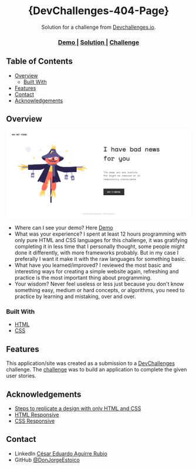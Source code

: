 <!-- Please update value in the {}  -->

<h1 align="center">{DevChallenges-404-Page}</h1>

<div align="center">
   Solution for a challenge from  <a href="http://devchallenges.io" target="_blank">Devchallenges.io</a>.
</div>

<div align="center">
  <h3>
    <a href="https://devchallenges-404-page-a5kpftgvg-donjorgeestoicos-projects.vercel.app">
      Demo
    </a>
    <span> | </span>
    <a href="https://{your-url-to-the-solution}">
      Solution
    </a>
    <span> | </span>
    <a href="https://legacy.devchallenges.io/challenges/wBunSb7FPrIepJZAg0sY">
      Challenge
    </a>
  </h3>
</div>

<!-- TABLE OF CONTENTS -->

## Table of Contents

- [Overview](#overview)
  - [Built With](#built-with)
- [Features](#features)
- [Contact](#contact)
- [Acknowledgements](#acknowledgements)

<!-- OVERVIEW -->

## Overview

![screenshot](assets/images/demo-website.png)

- Where can I see your demo? Here <a href="https://devchallenges-404-page-a5kpftgvg-donjorgeestoicos-projects.vercel.app">Demo</a>
- What was your experience? I spent at least 12 hours programming with only pure HTML and CSS languages for this challenge, it was gratifying completing it in less time that I personally thought, some people might done it differently, with more frameworks probably. But in my case I preferally I want it make it with the raw languages for something basic.
- What have you learned/improved? I reviewed the most basic and interesting ways for creating a simple website again, refreshing and practice is the most important thing about programming.
- Your wisdom? Never feel useless or less just because you don't know something easy, medium or hard concepts, or algorithms, you need to practice by learning and mistaking, over and over.

### Built With

<!-- This section should list any major frameworks that you built your project using. Here are a few examples.-->

- [HTML](https://developer.mozilla.org/en-US/docs/Web/HTML)
- [CSS](https://developer.mozilla.org/en-US/docs/Web/CSS)

## Features

<!-- List the features of your application or follow the template. Don't share the figma file here :) -->

This application/site was created as a submission to a [DevChallenges](https://devchallenges.io/challenges) challenge. The [challenge](https://legacy.devchallenges.io/challenges/wBunSb7FPrIepJZAg0sY) was to build an application to complete the given user stories.


## Acknowledgements

<!-- This section should list any articles or add-ons/plugins that helps you to complete the project. This is optional but it will help you in the future. For exmpale -->

- [Steps to replicate a design with only HTML and CSS](https://devchallenges-blogs.web.app/how-to-replicate-design/)
- [HTML Responsive](https://www.w3schools.com/html/html_responsive.asp)
- [CSS Responsive](https://www.w3schools.com/css/css_rwd_intro.asp)

## Contact

- LinkedIn [César Eduardo Aguirre Rubio](https://www.linkedin.com/in/c%C3%A9sar-eduardo-aguirre-rubio-18760720a/)
- GitHub [@DonJorgeEstoico](https://github.com/DonJorgeEstoico)
